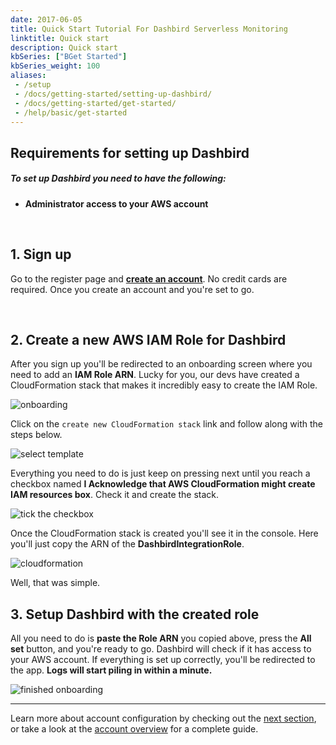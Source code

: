 ```yaml
---
date: 2017-06-05
title: Quick Start Tutorial For Dashbird Serverless Monitoring
linktitle: Quick start
description: Quick start
kbSeries: ["BGet Started"]
kbSeries_weight: 100
aliases:
 - /setup
 - /docs/getting-started/setting-up-dashbird/
 - /docs/getting-started/get-started/
 - /help/basic/get-started
---
```


<h2>
  <span class="h2 underlined bold">Requirements for setting up Dashbird</span>
</h2>

##### **To set up Dashbird you need to have the following:**
- **Administrator access to your AWS account**

<br>

<h2>
  <span class="h2 underlined bold">1. Sign up</span>
</h2>

Go to the register page and <a href="/register/" target="_blank"><b>create an account</b></a>. No credit cards are required. Once you create an account and you're set to go.

<br />

<h2>
  <span class="h2 underlined bold">2. Create a new <b>AWS IAM Role</b> for Dashbird</span>
</h2>

After you sign up you'll be redirected to an onboarding screen where you need to add an **IAM Role ARN**. Lucky for you, our devs have created a CloudFormation stack that makes it incredibly easy to create the IAM Role.

![onboarding](/images/docs/onboarding.png)

Click on the `create new CloudFormation stack` link and follow along with the steps below.

![select template](/images/docs/select-template.png)

Everything you need to do is just keep on pressing next until you reach a checkbox named **I Acknowledge that AWS CloudFormation might create IAM resources box**. Check it and create the stack.

![tick the checkbox](/images/docs/checkbox.png)

Once the CloudFormation stack is created you'll see it in the console. Here you'll just copy the ARN of the **DashbirdIntegrationRole**.

![cloudformation](/images/docs/cloudformation.png)

Well, that was simple.

<h2>
  <span class="h2 underlined bold">3. Setup Dashbird with the created role</span>
</h2>

All you need to do is **paste the Role ARN** you copied above, press the **All set** button, and you're ready to go. Dashbird will check if it has access to your AWS account. If everything is set up correctly, you'll be redirected to the app. **Logs will start piling in within a minute.**

![finished onboarding](/images/docs/finish-onboarding.png)

---

Learn more about account configuration by checking out the [next section](/docs/get-started/setting-up-your-account/), or take a look at the [account overview](/docs/account-settings/overview/) for a complete guide.
